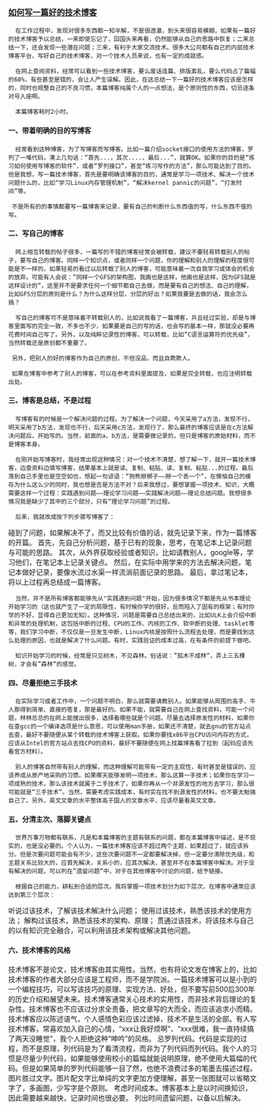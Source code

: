 ### [如何写一篇好的技术博客](http://rock3.info/blog/2013/11/26/%e5%a6%82%e4%bd%95%e5%86%99%e4%b8%80%e7%af%87%e5%a5%bd%e7%9a%84%e6%8a%80%e6%9c%af%e5%8d%9a%e5%ae%a2/)


      在工作过程中，发现对很多东西都一知半解，不是很透澈，到头来很容易模糊，如果有一篇好的技术博客予以总结，一来即使忘记了，回国头来再看，仍然能够从自己的思路中恢复；二来总结一下，还会发现一些潜在问题；三来，有利于大家交流技术。很多大公司都有自己的内部技术博客平台，写好自己的技术博客，对一个技术人员来说，也有一定的成就感。

      在网上查阅资料，经常可以看到一些技术博客，要么废话连篇、排版紊乱，要么代码占了篇幅的60%，有些甚至是错的，会让人产生误解。因此，在这总结一下一篇好的技术博客应该是怎样的，同时也规整自己的不良习惯。本篇博客纯属个人的一点想法，是个原则性的东西，切忌逐条对号入座啊。

      本篇博客耗时2小时。
#### 一、带着明确的目的写博客

      经常看到这种博客，为了写博客而写博客。比如一篇介绍socket接口的使用方法的博客，罗列了一堆代码，凑上几句话：“首先...，其次....，最后...”，就算OK。如果你的目的是“练习如何使用写博客的软件”，或者“罗列接口”，甚至“练习写作的方法”，那么可能达到了目的。但是我想，写一篇技术博客，首先是要明确该博客的目的，通常是学习一项技术、解决一个技术问题什么的，比如“学习Linux内存管理机制”，“解决kernel pannic的问题”，“打发时间”等。

     不是所有的的事情都要写一篇博客来记录，要有自己的判断什么东西值的写，什么东西不值的写。
#### 二、写自己的博客

      网上相互转载的帖子很多，一篇写的不错的博客经常会被转载，建议不要轻易转载别人的帖子，要写自己的博客。同样一个知识点，或者同样一个问题，你的理解和别人的理解的程度很可能是不一样的，如果轻易的看过以后转载了别人的博客，可能意味着一次自我学习或体会的机会的放弃。可能有人会说：”同样一个GFS的架构图，我画也是这样，他画也是这样，因为GFS就是这样设计的“，这里并不是要求任何一个细节都自己去做，而是要有自己的想法、自己的理解，比如GFS分层的原则是什么？为什么这样分层，分层的好出？如果我要是去做的话，我会怎么搞？

      写自己的博客可不是意味着不转载别人的，比如说我看了一篇博客，并且经过实验，却是与博客里面写的完全一致，不多也不少，如果要是自己的写的话，也会写的基本一样，那就没必要再花费时间自己写了。另外，以及纯粹记录性的博客，可以转载，比如“C语言运算符的优先级”，当然转载还是原创都不重要了。

     另外，把别人的好的博客作为自己的原创，不但没品，而且自欺欺人。

     如果在博客中参考了别人的博客，可以在参考资料里面提及，如果是完全转载，也应注明转载出处。
#### 三、博客是总结，不是过程

      写博客有的时候是一个解决问题的过程。为了解决一个问题，今天采用了a方法，发现不行，明天采用了b方法，发现也不行，后天采用c方法，发现行了，那么最终的博客应该是在c方法解决问题后，开始写的。当然，前面的a，b方法，是需要做记录的，但只是博客的原始材料，而不是博客本身。

      在刚开始写博客时，我经常出现这种情况：对一个技术不清楚，想了解一下，就开一篇技术博客，边查资料边填写博客，结果基本上就是读、复制、粘贴、读、复制、粘贴...的过程。最后落到自己手里也是空空如也，想起一句谚语：“狗熊掰梆子——掰一个丢一个”，在懊恼自己的缓存为什么这么少的同时，我也想是否是方法不对？后来我想过，要想掌握一项技术、知识，大概需要这样一个过程：实践遇到问题——理论学习问题——实践解决问题——理论总结问题。我想很多情况我是缺少了其中的三个部分，只有“理论学习问题”的过程。

      后来，我就改成按下列步骤写博客了：

  碰到了问题，如果解决不了，而又比较有价值的话，就先记录下来，作为一篇博客的开篇。
  首先，先自己分析问题，基于已有的现象，思考，在笔记本上记录问题与可能的思路。
  其次，从外界获取经验或者知识，比如请教别人，google等，学习他们，在笔记本上记录关键点。
  然后，在实际中用学来的方法去解决问题，笔记本做好记录，要像水流过水渠一样流淌前面记录的思路。
  最后，拿过笔记本，将以上过程再总结成一篇博客。

      当然，并不是所有博客都能够先从"实践遇到问题"开始，因为很多情况下都是先从书本理论开始学习的（这也就产生了一定的局限性，有时候你学的很好，反而陷入了固有的框架；有时你学的不好，显得自己更加无知）。这种情况，问题是需要自己总结出来的，比如ULK上会介绍中断和异常的处理机制，这包括中断的过程、CPU的工作、内核的工作、软中断的处理、tasklet等等，我们学习中断，不仅仅是一旦发生中断，Linux内核是按照什么流程去处理，而是要找到这么处理的原因，也就是解决了什么问题。有时，实践验证的成本过高，在有条件的前提下做吧。

      知识开始学习的时候，经常是只见树木，不见森林。俗话说：”孤木不成林“，弄上三五棵树，才会有”森林“的感觉。        
#### 四、尽量拒绝三手技术

      在实际学习或者工作中，一个问题不明白，那么就需要请教别人。如果能够从周围的高手、牛人那得到简单、直接的答复，那是最好的。如果不能，就需要自己在网上查找资料，可能一个问题，林林总总的在网上能搜出很多，选择看哪些就是个问题。尽量去选择原发性的材料，如果你在查gcc的一个编译选项是什么意思，可以使用man手册，如果还不清楚，就去gnu的官方站点去查，最好不要随便从某个转载的技术博客上获取。如果你要找x86平台CPU访问内存的方式，应该从Intel的官方站点去找CPU的资料，最好不要随便在网上找篇博客看了拉到（起码应该先看官方材料）。

      别人的博客自然带有别人的理解，而这种理解可能带有一定的主观性，有时甚至是错误的，应该养成从原产地采购的习惯。如果哪天能够发明一项技术，那么这算一手技术；如果你在学习一项成熟的技术，那么该技术就属于二手技术了，如果你再从一个非源发性的地方去学习，那么很可能就是“三手技术”。当然，需要考虑实践成本，有时实在找不到源发性的材料，也不要太勉强自己了。另外，英文文章的水平整体高于国人的文章水平，应该尽量看英文文章。
#### 五、分清主次、落脚关键点

      世界万事万物都有联系，凡是和本篇博客的主题有联系的问题，都在本篇博客中描述，是不现实的，也是没必要的。个人认为，一篇技术博客应该不超过两个主题，如果超过了，就应该拆分。但是次要问题可能会有不少，这些次要问题不一定都要解决掉，但一定要分清除优先级，和主题关系比较大的，应首先解决，关系小的，应其次解决，甚至并不在本篇博客中解决。对于没有解决的问题，可以列在”遗留问题“中，对于在其他博客中讨论的问题，给予链接。

      根据自己的能力，耕耘到合适的层次。我将掌握一项技术划分为如下层次，在博客中通常应该达到第三个层次：

  听说过该技术，了解该技术解决什么问题；
  使用过该技术，熟悉该技术的使用方法；
  解构过该技术，熟悉该技术的架构、原理；
  贯通过该技术，将该技术与自己的以有知识完全融合，可以利用该技术架构或解决其他问题。

#### 六、技术博客的风格

  技术博客不是论文，技术博客由其实用性。当然，也有将论文发在博客上的，比如技术博客的作者大部分应该是工程师，而不是学院派。一篇技术博客可以是小到的一个编程技巧，可以写该技巧的原理、实现方法、好处，但不要写前500后300年的历史介绍和展望未来。技术博客通常关心技术的实用性，而非技术背后理论的复杂性。技术博客也不应该过分求全责备，把文章写的大而全，而应该追求小而精。
  技术博客应以陈述语气，个人感情色彩应该过滤掉，技术不是生活的全部。有人写技术博客，常喜欢加入自己的心情，“xxx让我好烦啊”、“xxx很难，我一直持续搞了两天没睡觉”，我个人拒绝这种“呻吟”的风格。
  忌罗列代码。代码是实现的过程，而不是原理，列代码是为了看清流程，而非为了列代码而列代码。我个人的习惯是尽量少列代码，如果能够使用校小的篇幅就能说明原理，绝不使用大篇幅的代码。但是如果简单的罗列代码能够一目了然，也绝不浪费过多的笔墨去描述过程。
  图片胜过文字。图片配文字比单纯的文字更加方便理解，甚至一张图就可以省略文字了，多画图，少写字是个原则。
  考虑时间成本。博客基本上是以时间换知识，因此需要越来越快，记录时间也很必要。
  列出时间遗留问题，以备以后解决。
